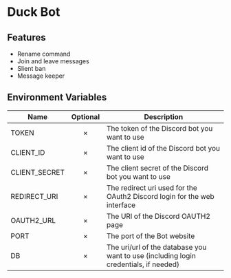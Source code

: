 # Duck Bot

## Features

-  Rename command
-  Join and leave messages
-  Slient ban
-  Message keeper

## Environment Variables

| Name          | Optional | Description                                                                          |
| ------------- | :------: | ------------------------------------------------------------------------------------ |
| TOKEN         |    ×     | The token of the Discord bot you want to use                                         |
| CLIENT_ID     |    ×     | The client id of the Discord bot you want to use                                     |
| CLIENT_SECRET |    ×     | The client secret of the Discord bot you want to use                                 |
| REDIRECT_URI  |    ×     | The redirect uri used for the OAuth2 Discord login for the web interface             |
| OAUTH2_URL    |    ×     | The URl of the Discord OAUTH2 page                                                   |
| PORT          |    ×     | The port of the Bot website                                                          |
| DB            |    ×     | The uri/url of the database you want to use (including login credentials, if needed) |
